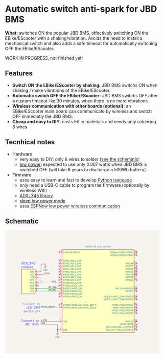 # Automatic switch anti-spark for JBD BMS

**What:** switches ON the popular JBD BMS, effectively switching ON the EBike/EScooter with a shaking/vibration. Avoids the need to install a mechanical switch and also adds a safe timeout for automatically switching OFF the EBike/EScooter.

WORK IN PROGRESS, not finished yet!

## Features ##
* **Switch ON the EBike/EScooter by shaking:** JBD BMS switchs ON when shaking / make vibrations of the EBike/EScooter.
* **Automatic switch OFF the EBike/EScooter:** JBD BMS switchs OFF after a custom timeout like 30 minutes, when there is no more vibrations.
* **Wireless communication with other boards (optional):** an EBike/EScooter main board can communicate by wireless and switch OFF immediatly the JBD BMS.
* **Cheap and easy to DIY:** costs 5€ in materials and needs only soldering 8 wires

## Tecnhical notes ##
* Hardware
    * very easy to DIY: only 8 wires to solder ([see the schematic](hardware/schematic.png))
    * [low power](https://learn.adafruit.com/deep-sleep-with-circuitpython/power-consumption): espected to use only 0.007 watts when JBD BMS is switched OFF (will take 8 years to discharge a 500Wh battery)
* Firmware
    * uses easy to learn and fast to develop [Python language](https://circuitpython.org/)
    * only need a USB-C cable to program the firmware (optionally by wireless Wifi)
    * [ADXL345 library](https://github.com/adafruit/Adafruit_CircuitPython_ADXL34x)
    * [sleep low power mode](https://learn.adafruit.com/deep-sleep-with-circuitpython/power-consumption)
    * uses [ESPNow low power wireless communication](https://docs.circuitpython.org/en/latest/shared-bindings/espnow/index.html)

## Schematic ##
<img src=hardware/schematic.png>
